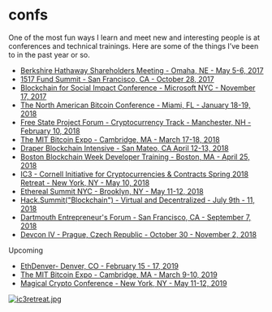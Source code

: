 # confs
One of the most fun ways I learn and meet new and interesting people is at conferences and technical trainings. Here are some of the things I’ve been to in the past year or so.

 * [Berkshire Hathaway Shareholders Meeting - Omaha, NE - May 5-6, 2017](http://www.berkshirehathaway.com/meet01/2017Meetinginfo.pdf)
 * [1517 Fund Summit - San Francisco, CA - October 28, 2017](http://www.1517fund.com/)
 * [Blockchain for Social Impact Conference - Microsoft NYC - November 17, 2017](https://www.eventbrite.com/e/blockchain-for-social-impact-conference-tickets-38602836122)
 * [The North American Bitcoin Conference - Miami, FL - January 18-19, 2018](https://btcmiami.com/)
 * [Free State Project Forum - Cryptocurrency Track - Manchester, NH - February 10, 2018](https://nhlibertyforum.com/)
 * [The MIT Bitcoin Expo - Cambridge, MA - March 17-18, 2018](http://mitbitcoinexpo.org/)
 * [Draper Blockchain Intensive - San Mateo, CA April 12-13, 2018](https://www.draperuniversity.com/executive-blockchain-program/)
 * [Boston Blockchain Week Developer Training - Boston, MA - April 25, 2018](https://developer-training.pillar.vc/)
 * [IC3 - Cornell Initiative for Cryptocurrencies & Contracts Spring 2018 Retreat - New York, NY - May 10, 2018](http://www.initc3.org/)
 * [Ethereal Summit NYC - Brooklyn, NY - May 11-12, 2018](https://etherealsummit.com/)
 * [Hack.Summit("Blockchain") - Virtual and Decentralized - July 9th - 11, 2018](https://hacksummit.org/)
 * [Dartmouth Entrepreneur's Forum - San Francisco, CA - September 7, 2018](https://dartmouthentrepreneursforum.splashthat.com/)
 * [Devcon IV - Prague, Czech Republic - October 30 - November 2, 2018](https://devcon4.ethereum.org/)
 
 Upcoming
  * [EthDenver- Denver, CO - February 15 - 17, 2019](http://ethdenver.com/)
  * [The MIT Bitcoin Expo - Cambridge, MA - March 9-10, 2019](http://mitbitcoinexpo.org/)
  * [Magical Crypto Conference - New York, NY - May 11-12, 2019](https://magicalcryptoconference.com)
  
 
[![ic3retreat.jpg](https://s7.postimg.cc/ooccxqv3f/ic3retreat.jpg)](https://postimg.cc/image/bk6sl231j/)
